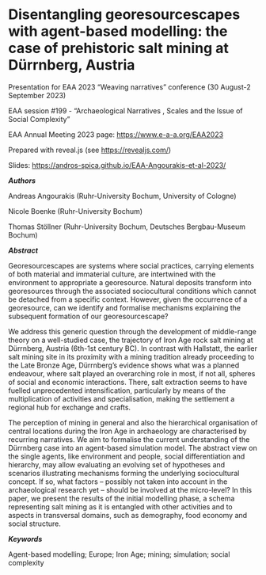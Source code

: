 # Disentangling georesourcescapes with agent-based modelling: the case of prehistoric salt mining at Dürrnberg, Austria

Presentation for EAA 2023 “Weaving narratives” conference (30 August-2 September 2023)

EAA session #199  -  “Archaeological Narratives , Scales and the Issue of Social Complexity”

EAA Annual Meeting 2023 page: https://www.e-a-a.org/EAA2023

Prepared with reveal.js (see https://revealjs.com/)

Slides: https://andros-spica.github.io/EAA-Angourakis-et-al-2023/

**_Authors_**

Andreas Angourakis (Ruhr-University Bochum, University of Cologne)

Nicole Boenke (Ruhr-University Bochum)

Thomas Stöllner (Ruhr-University Bochum, Deutsches Bergbau-Museum Bochum)

**_Abstract_**

Georesourcescapes are systems where social practices, carrying elements of both material and immaterial culture, are intertwined with the environment to appropriate a georesource. Natural deposits transform into georesources through the associated sociocultural conditions which cannot be detached from a specific context. However, given the occurrence of a georesource, can we identify and formalise mechanisms explaining the subsequent formation of our georesourcescape?

We address this generic question through the development of middle-range theory on a well-studied case, the trajectory of Iron Age rock salt mining at Dürrnberg, Austria (6th-1st century BC). In contrast with Hallstatt, the earlier salt mining site in its proximity with a mining tradition already proceeding to the Late Bronze Age, Dürrnberg’s evidence shows what was a planned endeavour, where salt played an overarching role in most, if not all, spheres of social and economic interactions. There, salt extraction seems to have fuelled unprecedented intensification, particularly by means of the multiplication of activities and specialisation, making the settlement a regional hub for exchange and crafts.

The perception of mining in general and also the hierarchical organisation of central locations during the Iron Age in archaeology are characterised by recurring narratives. We aim to formalise the current understanding of the Dürrnberg case into an agent-based simulation model. The abstract view on the single agents, like environment and people, social differentiation and hierarchy, may allow evaluating an evolving set of hypotheses and scenarios illustrating mechanisms forming the underlying sociocultural concept. If so, what factors – possibly not taken into account in the archaeological research yet – should be involved at the micro-level? In this paper, we present the results of the initial modelling phase, a schema representing salt mining as it is entangled with other activities and to aspects in transversal domains, such as demography, food economy and social structure. 


**_Keywords_**

Agent-based modelling; Europe; Iron Age; mining; simulation; social complexity  
